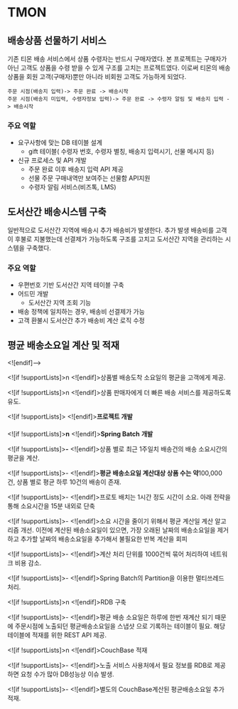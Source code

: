 # TMON

## 배송상품 선물하기 서비스

기존 티몬 배송 서비스에서 상품 수령자는 반드시 구매자였다. 본 프로젝트는  구매자가 아닌 고객도 상품을 수령 받을 수 있게 구조를 고치는 프로젝트였다. 이로써 티몬의 배송 상품을 회원 고객(구매자)뿐만 아니라 비회원 고객도 가능하게 되었다. 
```
주문 시점(배송지 입력)-> 주문 완료 -> 배송시작
주문 시점(배송지 미입력, 수령자정보 입력)-> 주문 완료 -> 수령자 알림 및 배송지 입력 -> 배송시작 
```

### 주요 역할

* 요구사항에 맞는 DB 테이블 설계
	* gift 테이블( 수령자 번호, 수령자 별칭, 배송지 입력시기, 선물 메시지 등)
* 신규 프로세스 및 API 개발
	* 주문 완료 이후 배송지 입력 API 제공 
	* 선물 주문 구매내역만 보여주는 선물함 API지원
	* 수령자 알림 서비스(비즈톡, LMS)

## 도서산간 배송시스템 구축

일반적으로 도서산간 지역에 배송시 추가 배송비가 발생한다. 추가 발생 배송비를 고객이 후불로 지불했는데 선결제가 가능하도록 구조를 고치고 도서산간 지역을 관리하는 시스템을 구축했다. 

### 주요 역할

* 우편번호 기반 도서산간 지역 테이블 구축
* 어드민 개발
	* 도서산간 지역 조회 기능
* 배송 정책에 일치하는 경우, 배송비 선결제가 가능
* 고객 환불시 도서산간 추가 배송비 계산 로직 수정

## 평균 배송소요일 계산 및 적재

<![endif]-->

<![if !supportLists]>n <![endif]>상품별 배송도착 소요일의 평균을  고객에게 제공.

<![if !supportLists]>n <![endif]>상품 판매자에게 더 빠른 배송 서비스를 제공하도록 유도.

<![if !supportLists]>**** <![endif]>**프로젝트 개발**

<![if !supportLists]>**n** <![endif]>**Spring Batch** **개발**

<![if !supportLists]>**-** <![endif]>상품 별로 최근 1주일치  배송건의 배송 소요시간의  평균을 계산.

<![if !supportLists]>- <![endif]>**평균 배송소요일 계산대상 상품 수는 약**100,000 건, 상품 별로 평균 하루 10건의 배송이 존재.

<![if !supportLists]>- <![endif]>프로토 배치는 1시간 정도 시간이 소요. 아래 전략을 통해 소요시간을 15분 내외로 단축

<![if !supportLists]>- <![endif]>소요 시간을 줄이기 위해서 평균 계산일 계산 알고리즘 개선. 이전에 계산된 배송소요일이 있으면, 가장 오래된 날짜의 배송소요일을 제거하고 추가할 날짜의 배송소요일을 추가해서 불필요한 반복 계산을 회피

<![if !supportLists]>- <![endif]>계산 처리 단위를 1000건씩 묶어 처리하여 네트워크 비용 감소.

<![if !supportLists]>- <![endif]>Spring Batch의 Partition을 이용한 멀티쓰레드 처리.

<![if !supportLists]>n <![endif]>RDB 구축

<![if !supportLists]>- <![endif]>평균 배송 소요일은 하루에 한번 재계산 되기 때문에 주문시점에 노출되던 평균배송소요일을 스냅샷 으로 기록하는 테이블이 필요. 해당 테이블에 적재를 위한 REST API 제공.

<![if !supportLists]>n <![endif]>CouchBase 적재

<![if !supportLists]>- <![endif]>노출 서비스 사용처에서 필요 정보를 RDB로 제공하면 요청 수가 많아 DB성능상 이슈 발생.

<![if !supportLists]>- <![endif]>별도의 CouchBase계산된 평균배송소요일 추가 적재.
<!--stackedit_data:
eyJoaXN0b3J5IjpbLTEyMTk0NDU1MTcsNjI5OTg5Njk0LC0xND
E3ODc1MzI5LC0xMDUyNDQ1NTg0LDE1OTg5MDUzNDEsLTEzMjk3
NjIyMzMsLTg3MjA2MjA2OCw2MjYyMjE4MDAsMTYzNTE3MDIsLT
U1MzY3MDM4Nl19
-->
